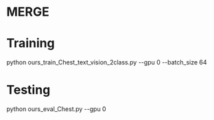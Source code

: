 # MERGE

# Training
python ours_train_Chest_text_vision_2class.py --gpu 0 --batch_size 64

# Testing
python ours_eval_Chest.py --gpu 0
